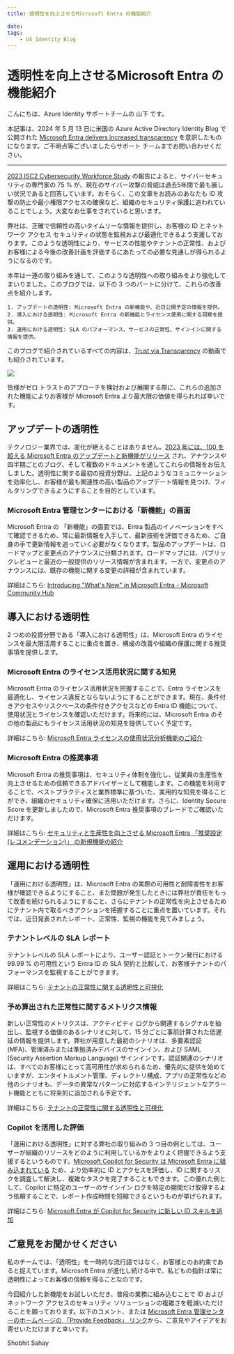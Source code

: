 ```yaml
---
title: 透明性を向上させるMicrosoft Entra の機能紹介

date: 
tags:
    - US Identity Blog
---
```


# 透明性を向上させるMicrosoft Entra の機能紹介


こんにちは、Azure Identity サポートチームの 山下 です。

本記事は、2024 年 5 月 13 日に米国の Azure Active Directory Identity Blog で公開された [Microsoft Entra delivers increased transparency](onenote:#%5bBlog%20review%5d%20Microsoft%20Entra%20delivers%20increased%20transparency&section-id={982B5135-8FE1-45BB-A04B-E951DC6195C9}&page-id={15C8F756-53E2-47CA-A889-1C756A5AB81D}&object-id={36B1AD0C-681C-0C98-3845-4F50C919719C}&16&base-path=https://microsoft.sharepoint.com/teams/Azure2/SiteAssets/Azure%202%20Notebook/BlogReview.one) を意訳したものになります。ご不明点等ございましたらサポート チームまでお問い合わせください。

----



[2023 ISC2 Cybersecurity Workforce Study](https://www.isc2.org/Insights/2023/10/ISC2-Reveals-Workforce-Growth-But-Record-Breaking-Gap-4-Million-Cybersecurity-Professionals) の報告によると、サイバーセキュリティの専門家の 75 % が、現在のサイバー攻撃の脅威は過去5年間で最も厳しい状況であると回答しています。おそらく、この文章をお読みのあなたも ID 攻撃の防止や最小権限アクセスの確保など、組織のセキュリティ保護に追われていることでしょう。大変なお仕事をされていると思います。

弊社は、正確で信頼性の高いタイムリーな情報を提供し、お客様の ID とネットワーク アクセス セキュリティの状態を監視および最適化できるよう支援しております。このような透明性により、サービスの性能やテナントの正常性、およびお客様による今後の改善計画を評価するにあたっての必要な見通しが得られるようになるのです。

本年は一連の取り組みを通して、このような透明性への取り組みをより強化してまいりました。このブログでは、以下の 3 つのパートに分けて、これらの改善点を紹介します。

    1. アップデートの透明性: Microsoft Entra の新機能や、近日公開予定の情報を提供。
    2. 導入における透明性: Microsoft Entra の新機能とライセンス使用に関する洞察を提供。
    3. 運用における透明性: SLA のパフォーマンス、サービスの正常性、サインインに関する情報を提供。

このブログで紹介されているすべての内容は、[Trust via Transparency](https://www.youtube.com/watch?v=M1ruDHdFdWk) の動画でも紹介されています。

[![](https://img.youtube.com/vi/M1ruDHdFdWk/0.jpg)](https://www.youtube.com/watch?v=M1ruDHdFdWk)

皆様がゼロ トラストのアプローチを検討および展開する際に、これらの追加された機能によりお客様が Microsoft Entra より最大限の価値を得られれば幸いです。

## アップデートの透明性

テクノロジー業界では、変化が絶えることはありません。[2023 年には、100 を超える Microsoft Entra のアップデートと新機能がリリース](https://techcommunity.microsoft.com/t5/microsoft-entra-blog/microsoft-entra-s-top-50-features-of-2023/ba-p/3796392) され、アナウンスや四半期ごとのブログ、そして複数のドキュメントを通してこれらの情報をお伝えしました。透明性に関する最初の投資分野は、上記のようなコミュニケーションを効率化し、お客様が最も関連性の高い製品のアップデート情報を見つけ、フィルタリングできるようにすることを目的としています。



### Microsoft Entra 管理センターにおける「新機能」の画面

Microsoft Entra の 「新機能」の画面では、Entra 製品のイノベーションをすべて確認できるため、常に最新情報を入手して、最新技術を評価できるため、ご自身の手で更新情報を追っていく必要がなくなります。製品のアップデートは、ロードマップと変更点のアナウンスに分類されます。ロードマップには、パブリックレビューと最近の一般提供のリリース情報が含まれます。一方で、変更点のアナウンスには、既存の機能に関する変更の詳細が含まれています。

詳細はこちら: [Introducing "What's New" in Microsoft Entra - Microsoft Community Hub](https://techcommunity.microsoft.com/t5/microsoft-entra-blog/introducing-quot-what-s-new-quot-in-microsoft-entra/ba-p/3796389)

## 導入における透明性

2 つめの投資分野である「導入における透明性」は、Microsoft Entra のライセンスを最大限活用することに重点を置き、構成の改善や組織の保護に関する推奨事項を提供します。

### Microsoft Entra のライセンス活用状況に関する知見

Microsoft Entra のライセンス活用状況を把握することで、Entra ライセンスを最適化し、ライセンス違反とならないようにすることができます。現在、条件付きアクセスやリスクベースの条件付きアクセスなどの Entra ID 機能について、使用状況とライセンスを確認いただけます。将来的には、Microsoft Entra のその他の製品にもライセンス活用状況の知見を提供していく予定です。

詳細はこちら: [Microsoft Entra ライセンスの使用状況分析機能のご紹介](https://jpazureid.github.io/blog/azure-active-directory/introducing-microsoft-entra-license-utilization-insights/)

### Microsoft Entra の推奨事項

Microsoft Entra の推奨事項は、セキュリティ体制を強化し、従業員の生産性を向上させるための信頼できるアドバイザーとして機能します。この機能を利用することで、ベストプラクティスと業界標準に基づいた、実用的な知見を得ることができ、組織のセキュリティ確保に活用いただけます。さらに、Identity Secure Score を更新しましたので、Microsoft Entra 推奨事項のブレードでご確認いただけます。

詳細はこちら: [セキュリティと生産性を向上させる Microsoft Entra 「推奨設定 (レコメンデーション)」 の新規機能の紹介](https://jpazureid.github.io/blog/azure-active-directory/introducing-new-and-upcoming-entra-recommendations/)

## 運用における透明性

「運用における透明性」は、Microsoft Entra の実際の可用性と耐障害性をお客様が確認できるようにすること、また問題が発生したときには弊社が責任をもって改善を続けられるようにすること、さらにテナントの正常性を向上させるためにテナント内で取るべきアクションを把握することに重点を置いています。それでは、近日発表されたレポート、正常性、監視の機能を見てみましょう。

### テナントレベルの SLA レポート

テナントレベルの SLA レポートにより、ユーザー認証とトークン発行における 99.99 % の可用性という Entra ID の SLA 契約と比較して、お客様テナントのパフォーマンスを監視することができます。

詳細はこちら: [テナントの正常性に関する透明性と可視化](https://jpazureid.github.io/blog/azure-active-directory/tenant-health-transparency-and-observability/)

### 予め算出された正常性に関するメトリクス情報

新しい正常性のメトリクスは、アクティビティ ログから関連するシグナルを抽出し、監視する価値のあるシナリオに対して、15 分ごとに事前計算された低遅延の情報を提供します。弊社が用意した最初のシナリオは、多要素認証 (MFA)、管理済みまたは準拠済みデバイスのサインイン、および SAML (Security Assertion Markup Language) サインインです。認証関連のシナリオは、すべてのお客様にとって高可用性が求められるため、優先的に提供を始めていますが、エンタイトルメント管理、ディレクトリ構成、アプリの正常性などの他のシナリオも、データの異常なパターンに対応するインテリジェントなアラート機能とともに将来的に追加される予定です。 

詳細はこちら: [テナントの正常性に関する透明性と可視化](https://jpazureid.github.io/blog/azure-active-directory/tenant-health-transparency-and-observability/)

### Copilot を活用した評価

「運用における透明性」に対する弊社の取り組みの 3 つ目の例としては、ユーザーが組織のリソースをどのように利用しているかをよりよく把握できるよう支援するというものです。[Microsoft Copilot for Security は Microsoft Entra に組み込まれている](https://learn.microsoft.com/en-us/entra/fundamentals/copilot-security-entra) ため、より効率的に ID とアクセスを評価し、ID に関するリスクを調査して解決し、複雑なタスクを完了することもできます。この優れた例として、Copilot に特定のユーザーのサインイン ログを特定の期間だけ取得するよう依頼することで、レポート作成時間を短縮できるというものが挙げられます。

詳細はこちら: [Microsoft Entra が Copilot for Security に新しい ID スキルを追加](https://jpazureid.github.io/blog/azure-active-directory/microsoft-entra-adds-identity-skills-to-copilot-for-security/)

## ご意見をお聞かせください

私のチームでは、「透明性」を一時的な流行語ではなく、お客様とのお約束であると捉えています。Microsoft Entra が進化し続ける中で、私どもの指針は常に透明性によってお客様の信頼を得ることなのです。

今回紹介した新機能をお試しいただき、普段の業務に組み込むことで ID およびネットワーク アクセスのセキュリティ ソリューションの複雑さを軽減いただけることを願っております。以下のコメント、または [Microsoft Entra 管理センターのホームページの 「Provide Feedback」 リンク](https://entra.microsoft.com/#view/Microsoft_AAD_IAM/EntraDashboard.ReactView)から、ご意見やアイデアをお寄せいただけますと幸いです。

Shobhit Sahay









